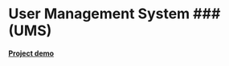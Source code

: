 # User Management System ### (UMS)
#### [Project demo](https://abdulrahman-mohamed-amin.github.io/ums/)
